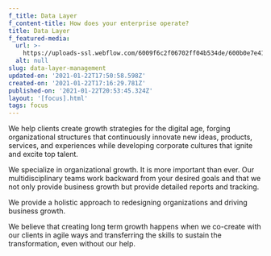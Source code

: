 ```yaml
---
f_title: Data Layer
f_content-title: How does your enterprise operate?
title: Data Layer
f_featured-media:
  url: >-
    https://uploads-ssl.webflow.com/6009f6c2f06702ff04b534de/600b0e7e41a4b53d92e367f1_icons8-heat-map.svg
  alt: null
slug: data-layer-management
updated-on: '2021-01-22T17:50:58.598Z'
created-on: '2021-01-22T17:16:29.781Z'
published-on: '2021-01-22T20:53:45.324Z'
layout: '[focus].html'
tags: focus
---
```


We help clients create growth strategies for the digital age, forging organizational structures that continuously innovate new ideas, products, services, and experiences while developing corporate cultures that ignite and excite top talent.

We specialize in organizational growth. It is more important than ever. Our multidisciplinary teams work backward from your desired goals and that we not only provide business growth but provide detailed reports and tracking.

We provide a holistic approach to redesigning organizations and driving business growth.

We believe that creating long term growth happens when we co-create with our clients in agile ways and transferring the skills to sustain the transformation, even without our help.

‍
